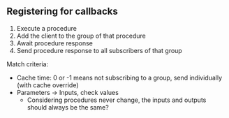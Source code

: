 ## Registering for callbacks
1. Execute a procedure
2. Add the client to the group of that procedure
3. Await procedure response
4. Send procedure response to all subscribers of that group


Match criteria: 
* Cache time: 0 or -1 means not subscribing to a group, send individually (with cache override)
* Parameters -> Inputs, check values
  * Considering procedures never change, the inputs and outputs should always be the same?
